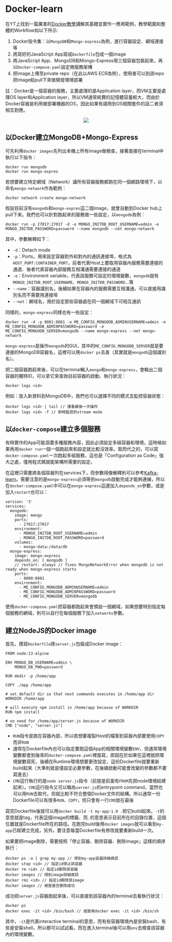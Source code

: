 # Docker-learn
在YT上找到一篇厲害的[Docker教學](https://www.youtube.com/watch?v=3c-iBn73dDE&list=RDCMUCdngmbVKX1Tgre699-XLlUA&start_radio=1&t=4832s&ab_channel=TechWorldwithNana)講解其基礎並實作一應用範例，教學範圍和整體的Workflow如以下所示:

1. Docker指令集：以`MongoDB`和`Mongo-express`為例，進行容器設定、網域連接等
2. 將寫好的JavaScript App寫成`Dockerfile`包成一個image
3. 將JavaScript App、MongoDB和Mongo-Express用三個容器包裝起來，再以`Docker-compose.yaml`設定微服務架構
4. 把image上傳至private repo（在此以AWS ECR為例），使用者可以到該repo把image給pull下來做開發環境部署

註：Docker是一個容器的服務，主要處理的是Application layer，而VM主要是處理OS layer和Application layer，所以VM通常耗費的記憶體容量較大，而由於Docker容器是利用被部署機器的OS，因此如果有調用到OS相關套件的話二者須相互對應。

<div align=center><img src="https://user-images.githubusercontent.com/100120881/175194419-3d201360-b5fc-4b37-b891-578f5f68bfe4.png"></div>

## 以Docker建立MongoDB+Mongo-Express

可先利用`docker images`先列出本機上所有image做檢查，接著直接在terminal中執行以下指令：

```
docker run mongodb
docker run mongo-expres
```

若想要建立特定網域（Network）讓所有容器服務都跑在同一個網路環境下，以命名`mongo-network`作為範例：

```
docker network create mongo-network
```

假設目前沒有`mongodb`和`mongo-expres`這二個image，就會自動到Docker hub上pull下來。我們也可以針對跑起來的服務做一些設定，以`mongodb`為例：

```
docker run -p 27017:27017 -d -e MONGO_INITDB_ROOT_USERNAME=admin -e MONGO_INITDB_PASSWORD=password --name mongodb --net mongo-network
```

其中，參數解釋如下：
* `-d`：Detach mode
* `-p`：Ports，用來設定容器對外和對內的通訊連接埠，格式為`HOST_PORT:CONTAINER_PORT`，前者代表Host上要取用容器內服務需要連接的通道、後者代表容器內部服務互相溝通需要連接的通道
* `-e`：Environment variable，代表該服務可設定的環境變數，`mongodb`就有`MONGO_INITDB_ROOT_USERNAME`、`MONGO_INITDB_PASSWORD`...等
* `--name`：容器識別名，後續如果在容器內的服務需要互相溝通，可以直接用識別名而不需要用連接埠
* `--net`：網域名，用於設定那些容器處在同一個網域下可相互通訊

同樣的，`mongo-express`同樣也有一些設定：

```
docker run -d -p 8081:8081 -e ME_CONFIG_MONGODB_ADMINUSERNAME=admin -e ME_CONFIG_MONGODB_ADMINPASSWORD=password -e ME_CONFIG_MONGODB_SERVER=mongodb --name mongo-express --net mongo-network
```

`mongo-express`是操作`mongodb`的GUI，其中的`ME_CONFIG_MONGODB_SERVER`就是要連接的MongoDB容器名，這裡可以用`docker ps`去查（其實就是`mongodb`這個識別名）。

把二個容器跑起來後，可以在terminal輸入`mongo`和`mongo-express`，會輸出二個容器的獨特ID，可以拿它來查詢目前容器的啟動、執行狀況：

```
docker logs <id>
```

例如：放入新資料到MongoDB中，我們也可以選擇不同的模式去監控容器狀態：

```
docker logs <id> | tail // 僅看最後一次操作
docker logs <id> -f // 即時監控的stream mode
```

## 以`docker-compose`建立多個服務
有時實作的App可能涵蓋多種服務內容，因此必須設定多組容器和環境，這時候如果再用`docker run`一個一個跑起來和設定就比較沒效率。取而代之的，可以寫`docker-compose.yaml`一次跑起多組服務，這也是「Configuration as Code」強大之處，僅用程式碼就能架構所需要的設定。

在這裡只需要將各個容器列在services下，而參數得像解釋則可以參考[Kafka-learn](https://github.com/urjjj0909/kafka-learn)。需要注意的是`mongo-express`必須等到`mongodb`啟動完成才能夠連線，所以在`docker-compose.yaml`中可以在`mongo-express`這邊加入`depends_on`參數，或是加入`restart`也可以：

```
version: '3'
services:
  mongodb:
    image: mongo
    ports:
      - 27017:27017
    environment:
      - MONGO_INITDB_ROOT_USERNAME=admin
      - MONGO_INITDB_ROOT_PASSWORD=password
    volumes:
      - mongo-data:/data/db
  mongo-express:
    image: mongo-express
    depends_on: [ mongodb ]
    // restart: always // fixes MongoNetworkError when mongodb is not ready when mongo-express starts
    ports:
      - 8080:8081
    environment:
      - ME_CONFIG_MONGODB_ADMINUSERNAME=admin
      - ME_CONFIG_MONGODB_ADMINPASSWORD=password
      - ME_CONFIG_MONGODB_SERVER=mongodb
```

使用`docker-compose.yaml`把容器都跑起來會預設一個網域，如果想要特別指定每個服務的網域，則可以自行在每個服務下加入`networks`參數。

## 建立NodeJS的Docker image
首先，撰寫`Dockerfile`將`server.js`包裝成Docker image：

```
FROM node:13-alpine

ENV MONGO_DB_USERNAME=admin \
    MONGO_DB_PWD=password

RUN mkdir -p /home/app

COPY ./app /home/app

# set default dir so that next commands executes in /home/app dir
WORKDIR /home/app

# will execute npm install in /home/app because of WORKDIR
RUN npm install

# no need for /home/app/server.js because of WORKDIR
CMD ["node", "server.js"]
```

* `RUN`指令是跑在容器內部，所以若想要複製Host的檔案到容器內部要使用`COPY`而非`RUN`
* 通常在Dockerfile內也可以指定要跑這個App的相關環境變數`ENV`，但通常環境變數都會到後來的`docker-compose.yaml`裡面寫，原因在於如果在這裡就把環境變數寫死，後續在Runtime環境想要更改設定，這份Dockerfile就要重新build起來（大準則就是僅設定必要參數，在後續啟動可能會改變的參數都不要寫進去）
* `CMD`這行執行的是`node server.js`指令（前提是前面有`FROM`先把node環境給建起來）。`CMD`這行指令又可以稱為`server.js`的entrypoint command，當然也可以用`RUN`去取代，但就比較不符合整個Docker文件的結構。所以通常一份Dockerfile可以有很多`RUN`、`COPY`，但只會有一行`CMD`放在最後

寫完Dockerfile後就可以用`docker build -t my-app:1.0 .`把它build起來。`-t`的意思就是tag，代表這個image的標籤、而`.`的意思表示目前所在的目錄位置，這個位置就是Dockerfile所在的路徑。在跑完build後用`docker images`就可以看到`my-app`已經建立完成，另外，要注意每當Dockerfile有修改就要重新build一次。

如果要把image刪除，需要按照「停止容器、刪除容器、刪除image」這樣的順序執行：

```
docker ps -a | grep my-app // 得到my-app容器詳細資訊
docker stop <id> // 指定id停止該容器
docker rm <id> // 指定id刪除該容器
docker images // 得到image詳細資訊
docker rmi <id> // 指定id刪除該image
docker images // 檢查是否刪除成功
```

成功把`server.js`容器跑起來後，可以直接到該容器內的terminal去看執行狀況：

```
docker ps
docker exec -it <id> /bin/bash // 或是用docker exec -it <id> /bin/sh
```

其中，`-it`是代表interactive terminal的意思，而有些容器環境內是安裝bash、有些是安裝shell，所以都可以試試看。而在進入terminal後可以用`env`去檢查該容器內的環境變數。
